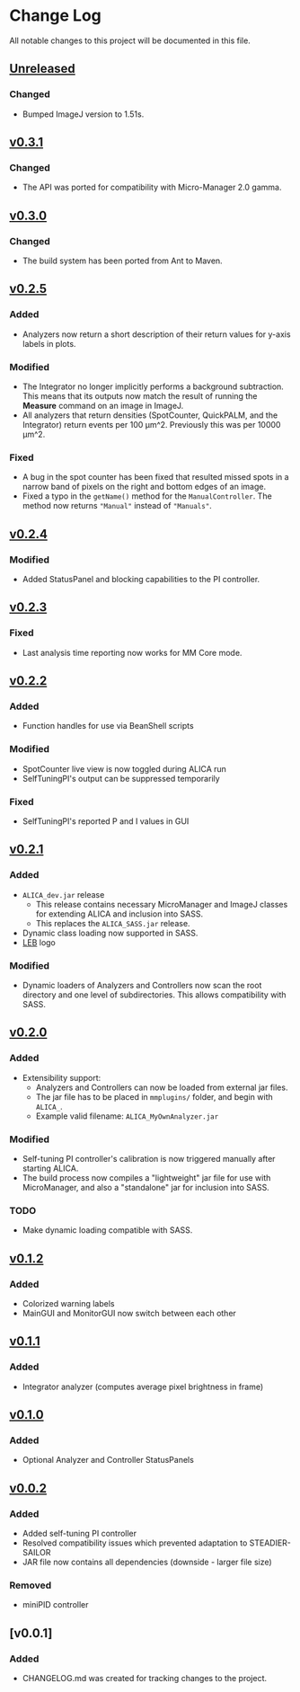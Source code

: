 # Change Log
All notable changes to this project will be documented in this file.

## [Unreleased]
### Changed
- Bumped ImageJ version to 1.51s.

## [v0.3.1]
### Changed
- The API was ported for compatibility with Micro-Manager 2.0 gamma.

## [v0.3.0]

### Changed 
- The build system has been ported from Ant to Maven.

## [v0.2.5]

### Added
- Analyzers now return a short description of their return values for
  y-axis labels in plots.

### Modified
- The Integrator no longer implicitly performs a background
  subtraction. This means that its outputs now match the result of
  running the **Measure** command on an image in ImageJ.
- All analyzers that return densities (SpotCounter, QuickPALM, and the
  Integrator) return events per 100 µm^2. Previously this was per
  10000 µm^2.

### Fixed
- A bug in the spot counter has been fixed that resulted missed spots
  in a narrow band of pixels on the right and bottom edges of an
  image.
- Fixed a typo in the `getName()` method for the `ManualController`.
  The method now returns `"Manual"` instead of `"Manuals"`.

## [v0.2.4]
### Modified
 - Added StatusPanel and blocking capabilities to the PI controller.

## [v0.2.3]
### Fixed
 - Last analysis time reporting now works for MM Core mode.

## [v0.2.2]
### Added
 - Function handles for use via BeanShell scripts

### Modified
 - SpotCounter live view is now toggled during ALICA run
 - SelfTuningPI's output can be suppressed temporarily

### Fixed
 - SelfTuningPI's reported P and I values in GUI

## [v0.2.1]
### Added
 - `ALICA_dev.jar` release
   - This release contains necessary MicroManager and ImageJ
     classes for extending ALICA and inclusion into SASS. 
   - This replaces the `ALICA_SASS.jar` release.
 - Dynamic class loading now supported in SASS.
 - [LEB](http://leb.epfl.ch/) logo

### Modified
 - Dynamic loaders of Analyzers and Controllers now scan the 
   root directory and one level of subdirectories. This allows 
   compatibility with SASS. 


## [v0.2.0]
### Added
 - Extensibility support:
    - Analyzers and Controllers can now be loaded from external jar files.
    - The jar file has to be placed in `mmplugins/` folder, and begin with 
`ALICA_`.
    - Example valid filename: `ALICA_MyOwnAnalyzer.jar`


### Modified
 - Self-tuning PI controller's calibration is now triggered manually after 
starting ALICA. 
 - The build process now compiles a "lightweight" jar file for use with
MicroManager, and also a "standalone" jar for inclusion into SASS.

### TODO
 - Make dynamic loading compatible with SASS.

## [v0.1.2]
### Added
- Colorized warning labels
- MainGUI and MonitorGUI now switch between each other

## [v0.1.1]
### Added
- Integrator analyzer (computes average pixel brightness in frame)

## [v0.1.0]
### Added
- Optional Analyzer and Controller StatusPanels

## [v0.0.2]
### Added
- Added self-tuning PI controller
- Resolved compatibility issues which prevented adaptation to STEADIER-SAILOR
- JAR file now contains all dependencies (downside - larger file size)

### Removed
- miniPID controller

## [v0.0.1]
### Added
- CHANGELOG.md was created for tracking changes to the project.

[Unreleased]: https://github.com/LEB-EPFL/ALICA/compare/v0.3.1...HEAD
[v0.3.1]: https://github.com/LEB-EPFL/ALICA/releases/tag/v0.3.0
[v0.3.0]: https://github.com/LEB-EPFL/ALICA/releases/tag/v0.3.0
[v0.2.5]: https://github.com/LEB-EPFL/ALICA/releases/tag/v0.2.5
[v0.2.4]: https://github.com/LEB-EPFL/ALICA/releases/tag/v0.2.4
[v0.2.3]: https://github.com/LEB-EPFL/ALICA/releases/tag/v0.2.3
[v0.2.2]: https://github.com/LEB-EPFL/ALICA/releases/tag/v0.2.2
[v0.2.1]: https://github.com/LEB-EPFL/ALICA/releases/tag/v0.2.1
[v0.2.0]: https://github.com/LEB-EPFL/ALICA/releases/tag/v0.2.0
[v0.1.2]: https://github.com/LEB-EPFL/ALICA/releases/tag/v0.1.2
[v0.1.1]: https://github.com/LEB-EPFL/ALICA/releases/tag/v0.1.1
[v0.1.0]: https://github.com/LEB-EPFL/ALICA/releases/tag/v0.1.0
[v0.0.2]: https://github.com/LEB-EPFL/ALICA/releases/tag/v0.0.2
